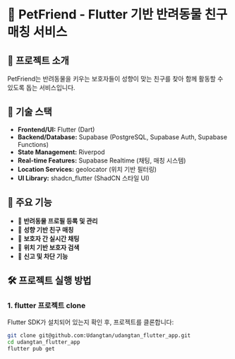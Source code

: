 # 🐾 PetFriend - Flutter 기반 반려동물 친구 매칭 서비스

## 📌 프로젝트 소개
PetFriend는 반려동물을 키우는 보호자들이 성향이 맞는 친구를 찾아 함께 활동할 수 있도록 돕는 서비스입니다.

## 🔧 기술 스택
- **Frontend/UI:** Flutter (Dart)
- **Backend/Database:** Supabase (PostgreSQL, Supabase Auth, Supabase Functions)
- **State Management:** Riverpod
- **Real-time Features:** Supabase Realtime (채팅, 매칭 시스템)
- **Location Services:** geolocator (위치 기반 필터링)
- **UI Library:** shadcn_flutter (ShadCN 스타일 UI)

## 📜 주요 기능
- 🐶 **반려동물 프로필 등록 및 관리**
- 🏡 **성향 기반 친구 매칭**
- 💬 **보호자 간 실시간 채팅**
- 📍 **위치 기반 보호자 검색**
- 🚨 **신고 및 차단 기능**

## 🛠️ 프로젝트 실행 방법
### 1. flutter 프로젝트 clone
Flutter SDK가 설치되어 있는지 확인 후, 프로젝트를 클론합니다:
```bash
git clone git@github.com:Udangtan/udangtan_flutter_app.git
cd udangtan_flutter_app
flutter pub get
```